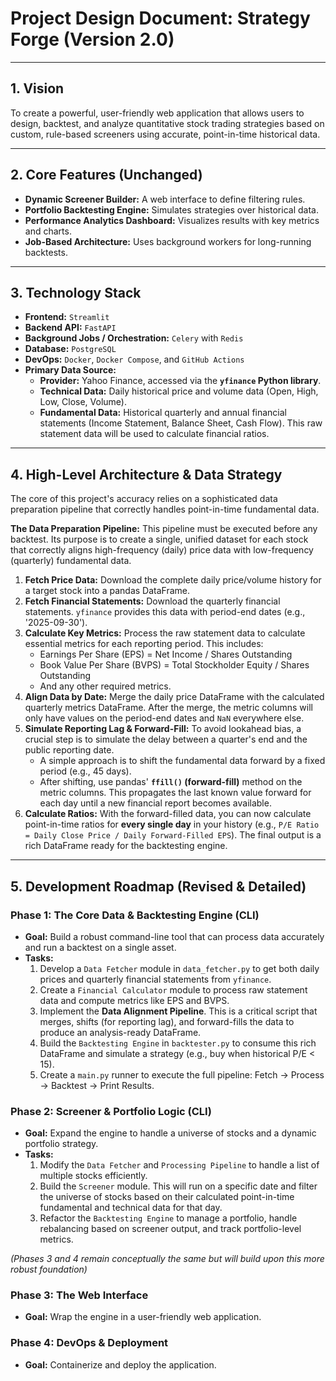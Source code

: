 # Project Design Document: Strategy Forge (Version 2.0)

---

## 1. Vision

To create a powerful, user-friendly web application that allows users to design, backtest, and analyze quantitative stock trading strategies based on custom, rule-based screeners using accurate, point-in-time historical data.

---

## 2. Core Features (Unchanged)

* **Dynamic Screener Builder:** A web interface to define filtering rules.
* **Portfolio Backtesting Engine:** Simulates strategies over historical data.
* **Performance Analytics Dashboard:** Visualizes results with key metrics and charts.
* **Job-Based Architecture:** Uses background workers for long-running backtests.

---

## 3. Technology Stack

* **Frontend:** `Streamlit`
* **Backend API:** `FastAPI`
* **Background Jobs / Orchestration:** `Celery` with `Redis`
* **Database:** `PostgreSQL`
* **DevOps:** `Docker`, `Docker Compose`, and `GitHub Actions`
* **Primary Data Source:**
    * **Provider:** Yahoo Finance, accessed via the **`yfinance` Python library**.
    * **Technical Data:** Daily historical price and volume data (Open, High, Low, Close, Volume).
    * **Fundamental Data:** Historical quarterly and annual financial statements (Income Statement, Balance Sheet, Cash Flow). This raw statement data will be used to calculate financial ratios.

---

## 4. High-Level Architecture & Data Strategy

The core of this project's accuracy relies on a sophisticated data preparation pipeline that correctly handles point-in-time fundamental data.



**The Data Preparation Pipeline:**
This pipeline must be executed before any backtest. Its purpose is to create a single, unified dataset for each stock that correctly aligns high-frequency (daily) price data with low-frequency (quarterly) fundamental data.

1.  **Fetch Price Data:** Download the complete daily price/volume history for a target stock into a pandas DataFrame.
2.  **Fetch Financial Statements:** Download the quarterly financial statements. `yfinance` provides this data with period-end dates (e.g., '2025-09-30').
3.  **Calculate Key Metrics:** Process the raw statement data to calculate essential metrics for each reporting period. This includes:
    * Earnings Per Share (EPS) = Net Income / Shares Outstanding
    * Book Value Per Share (BVPS) = Total Stockholder Equity / Shares Outstanding
    * And any other required metrics.
4.  **Align Data by Date:** Merge the daily price DataFrame with the calculated quarterly metrics DataFrame. After the merge, the metric columns will only have values on the period-end dates and `NaN` everywhere else.
5.  **Simulate Reporting Lag & Forward-Fill:** To avoid lookahead bias, a crucial step is to simulate the delay between a quarter's end and the public reporting date.
    * A simple approach is to shift the fundamental data forward by a fixed period (e.g., 45 days).
    * After shifting, use pandas' **`ffill()` (forward-fill)** method on the metric columns. This propagates the last known value forward for each day until a new financial report becomes available.
6.  **Calculate Ratios:** With the forward-filled data, you can now calculate point-in-time ratios for **every single day** in your history (e.g., `P/E Ratio = Daily Close Price / Daily Forward-Filled EPS`). The final output is a rich DataFrame ready for the backtesting engine.

---

## 5. Development Roadmap (Revised & Detailed)

### Phase 1: The Core Data & Backtesting Engine (CLI)
* **Goal:** Build a robust command-line tool that can process data accurately and run a backtest on a single asset.
* **Tasks:**
    1.  Develop a `Data Fetcher` module in `data_fetcher.py` to get both daily prices and quarterly financial statements from `yfinance`.
    2.  Create a `Financial Calculator` module to process raw statement data and compute metrics like EPS and BVPS.
    3.  Implement the **Data Alignment Pipeline**. This is a critical script that merges, shifts (for reporting lag), and forward-fills the data to produce an analysis-ready DataFrame.
    4.  Build the `Backtesting Engine` in `backtester.py` to consume this rich DataFrame and simulate a strategy (e.g., buy when historical P/E < 15).
    5.  Create a `main.py` runner to execute the full pipeline: Fetch -> Process -> Backtest -> Print Results.

### Phase 2: Screener & Portfolio Logic (CLI)
* **Goal:** Expand the engine to handle a universe of stocks and a dynamic portfolio strategy.
* **Tasks:**
    1.  Modify the `Data Fetcher` and `Processing Pipeline` to handle a list of multiple stocks efficiently.
    2.  Build the `Screener` module. This will run on a specific date and filter the universe of stocks based on their calculated point-in-time fundamental and technical data for that day.
    3.  Refactor the `Backtesting Engine` to manage a portfolio, handle rebalancing based on screener output, and track portfolio-level metrics.

*(Phases 3 and 4 remain conceptually the same but will build upon this more robust foundation)*

### Phase 3: The Web Interface
* **Goal:** Wrap the engine in a user-friendly web application.

### Phase 4: DevOps & Deployment
* **Goal:** Containerize and deploy the application.